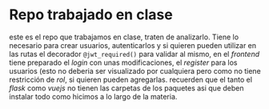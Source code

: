 # Repo trabajado en clase

este es el repo que trabajamos en clase, traten de analizarlo. Tiene lo necesario para crear usuarios, autenticarlos y si quieren pueden utilizar en las rutas el decorador `@jwt_required()` para validar al mismo, en el _frontend_ tiene preparado el _login_ con unas modificaciones, el _register_ para los usuarios (esto no deberia ser visualizado por cualquiera pero como no tiene restricción de _rol_, si quieren pueden agregarlas.
recuerden que el tanto el _flask_ como _vuejs_ no tienen las carpetas de los paquetes asi que deben instalar todo como hicimos a lo largo de la materia.


